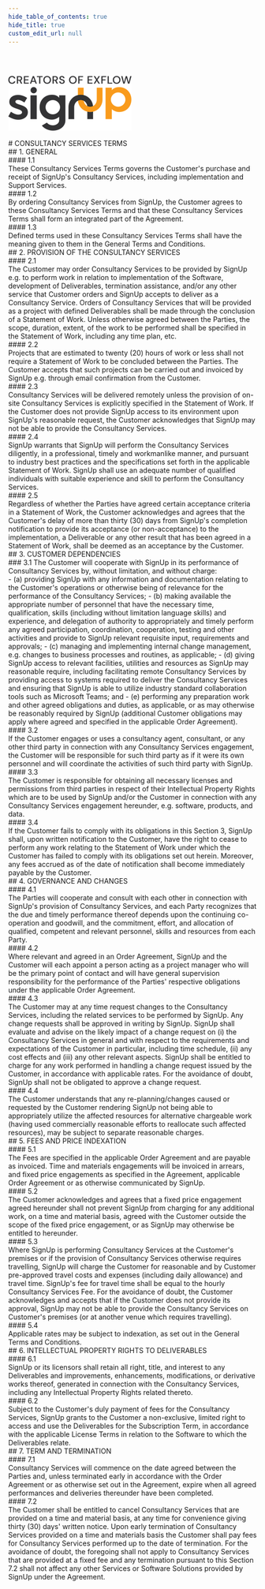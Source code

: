 ```yaml
---
hide_table_of_contents: true
hide_title: true
custom_edit_url: null
---
```

<div class="agreement-doc">
<br/><br/>

![SignUp Software](./img/signup_logo_black.png)

<div class="paragraph-big">
# CONSULTANCY SERVICES TERMS
</div>

<div class="paragraph-medium">
## 1. GENERAL
</div>
<div class="paragraph">
#### 1.1<div class="paragraph-text">These Consultancy Services Terms governs the Customer's purchase and receipt of SignUp's Consultancy Services, including implementation and Support Services.</div>
</div>
<div class="paragraph">
#### 1.2<div class="paragraph-text">By ordering Consultancy Services from SignUp, the Customer agrees to these Consultancy Services Terms and that these Consultancy Services Terms shall form an integrated part of the Agreement.</div>
</div>
<div class="paragraph">
#### 1.3<div class="paragraph-text">Defined terms used in these Consultancy Services Terms shall have the meaning given to them in the General Terms and Conditions.</div>
</div>

<div class="paragraph-medium">
## 2. PROVISION OF THE CONSULTANCY SERVICES
</div>
<div class="paragraph">
#### 2.1<div class="paragraph-text">The Customer may order Consultancy Services to be provided by SignUp e.g. to perform work in relation to implementation of the Software, development of Deliverables, termination assistance, and/or any other service that Customer orders and SignUp accepts to deliver as a Consultancy Service. Orders of Consultancy Services that will be provided as a project with defined Deliverables shall be made through the conclusion of a Statement of Work. Unless otherwise agreed between the Parties, the scope, duration, extent, of the work to be performed shall be specified in the Statement of Work, including any time plan, etc.</div>
</div>
<div class="paragraph">
#### 2.2<div class="paragraph-text">Projects that are estimated to twenty (20) hours of work or less shall not require a Statement of Work to be concluded between the Parties. The Customer accepts that such projects can be carried out and invoiced by SignUp e.g. through email confirmation from the Customer.</div>
</div>
<div class="paragraph">
#### 2.3<div class="paragraph-text">Consultancy Services will be delivered remotely unless the provision of on-site Consultancy Services is explicitly specified in the Statement of Work. If the Customer does not provide SignUp access to its environment upon SignUp's reasonable request, the Customer acknowledges that SignUp may not be able to provide the Consultancy Services.</div>
</div>
<div class="paragraph">
#### 2.4<div class="paragraph-text">SignUp warrants that SignUp will perform the Consultancy Services diligently, in a professional, timely and workmanlike manner, and pursuant to industry best practices and the specifications set forth in the applicable Statement of Work. SignUp shall use an adequate number of qualified individuals with suitable experience and skill to perform the Consultancy Services.</div>
</div>
<div class="paragraph">
#### 2.5<div class="paragraph-text">Regardless of whether the Parties have agreed certain acceptance criteria in a Statement of Work, the Customer acknowledges and agrees that the Customer's delay of more than thirty (30) days from SignUp's completion notification to provide its acceptance (or non-acceptance) to the implementation, a Deliverable or any other result that has been agreed in a Statement of Work, shall be deemed as an acceptance by the Customer.</div>
</div>

<div class="paragraph-medium">
## 3. CUSTOMER DEPENDENCIES
</div>
<div class="paragraph-big">
### 3.1 The Customer will cooperate with SignUp in its performance of Consultancy Services by, without limitation, and without charge:
</div>
- (a) providing SignUp with any information and documentation relating to the Customer's operations or otherwise being of relevance for the performance of the Consultancy Services;
- (b) making available the appropriate number of personnel that have the necessary time, qualification, skills (including without limitation language skills) and experience, and delegation of authority to appropriately and timely perform any agreed participation, coordination, cooperation, testing and other activities and provide to SignUp relevant requisite input, requirements and approvals;
- (c) managing and implementing internal change management, e.g. changes to business processes and routines, as applicable;
- (d) giving SignUp access to relevant facilities, utilities and resources as SignUp may reasonable require, including facilitating remote Consultancy Services by providing access to systems required to deliver the Consultancy Services and ensuring that SignUp is able to utilize industry standard collaboration tools such as Microsoft Teams; and
- (e) performing any preparation work and other agreed obligations and duties, as applicable, or as may otherwise be reasonably required by SignUp (additional Customer obligations may apply where agreed and specified in the applicable Order Agreement).

<div class="paragraph">
#### 3.2<div class="paragraph-text">If the Customer engages or uses a consultancy agent, consultant, or any other third party in connection with any Consultancy Services engagement, the Customer will be responsible for such third party as if it were its own personnel and will coordinate the activities of such third party with SignUp.</div>
</div>
<div class="paragraph">
#### 3.3<div class="paragraph-text">The Customer is responsible for obtaining all necessary licenses and permissions from third parties in respect of their Intellectual Property Rights which are to be used by SignUp and/or the Customer in connection with any Consultancy Services engagement hereunder, e.g. software, products, and data.</div>
</div>
<div class="paragraph">
#### 3.4<div class="paragraph-text">If the Customer fails to comply with its obligations in this Section 3, SignUp shall, upon written notification to the Customer, have the right to cease to perform any work relating to the Statement of Work under which the Customer has failed to comply with its obligations set out herein. Moreover, any fees accrued as of the date of notification shall become immediately payable by the Customer.</div>
</div>

<div class="paragraph-medium">
## 4. GOVERNANCE AND CHANGES
</div>
<div class="paragraph">
#### 4.1<div class="paragraph-text">The Parties will cooperate and consult with each other in connection with SignUp's provision of Consultancy Services, and each Party recognizes that the due and timely performance thereof depends upon the continuing co-operation and goodwill, and the commitment, effort, and allocation of qualified, competent and relevant personnel, skills and resources from each Party.</div>
</div>
<div class="paragraph">
#### 4.2<div class="paragraph-text">Where relevant and agreed in an Order Agreement, SignUp and the Customer will each appoint a person acting as a project manager who will be the primary point of contact and will have general supervision responsibility for the performance of the Parties' respective obligations under the applicable Order Agreement.</div>
</div>
<div class="paragraph">
#### 4.3<div class="paragraph-text">The Customer may at any time request changes to the Consultancy Services, including the related services to be performed by SignUp. Any change requests shall be approved in writing by SignUp. SignUp shall evaluate and advise on the likely impact of a change request on (i) the Consultancy Services in general and with respect to the requirements and expectations of the Customer in particular, including time schedule, (ii) any cost effects and (iii) any other relevant aspects. SignUp shall be entitled to charge for any work performed in handling a change request issued by the Customer, in accordance with applicable rates. For the avoidance of doubt, SignUp shall not be obligated to approve a change request.</div>
</div>
<div class="paragraph">
#### 4.4<div class="paragraph-text">The Customer understands that any re-planning/changes caused or requested by the Customer rendering SignUp not being able to appropriately utilize the affected resources for alternative chargeable work (having used commercially reasonable efforts to reallocate such affected resources), may be subject to separate reasonable charges.</div>
</div>

<div class="paragraph-medium">
## 5. FEES AND PRICE INDEXATION
</div>
<div class="paragraph">
#### 5.1<div class="paragraph-text">The Fees are specified in the applicable Order Agreement and are payable as invoiced. Time and materials engagements will be invoiced in arrears, and fixed price engagements as specified in the Agreement, applicable Order Agreement or as otherwise communicated by SignUp.</div>
</div>
<div class="paragraph">
#### 5.2<div class="paragraph-text">The Customer acknowledges and agrees that a fixed price engagement agreed hereunder shall not prevent SignUp from charging for any additional work, on a time and material basis, agreed with the Customer outside the scope of the fixed price engagement, or as SignUp may otherwise be entitled to hereunder.</div>
</div>
<div class="paragraph">
#### 5.3<div class="paragraph-text">Where SignUp is performing Consultancy Services at the Customer's premises or if the provision of Consultancy Services otherwise requires travelling, SignUp will charge the Customer for reasonable and by Customer pre-approved travel costs and expenses (including daily allowance) and travel time. SignUp's fee for travel time shall be equal to the hourly Consultancy Services Fee. For the avoidance of doubt, the Customer acknowledges and accepts that if the Customer does not provide its approval, SignUp may not be able to provide the Consultancy Services on Customer's premises (or at another venue which requires travelling).</div>
</div>
<div class="paragraph">
#### 5.4<div class="paragraph-text">Applicable rates may be subject to indexation, as set out in the General Terms and Conditions.</div>
</div>

<div class="paragraph-medium">
## 6. INTELLECTUAL PROPERTY RIGHTS TO DELIVERABLES
</div>
<div class="paragraph">
#### 6.1<div class="paragraph-text">SignUp or its licensors shall retain all right, title, and interest to any Deliverables and improvements, enhancements, modifications, or derivative works thereof, generated in connection with the Consultancy Services, including any Intellectual Property Rights related thereto.</div>
</div>
<div class="paragraph">
#### 6.2<div class="paragraph-text">Subject to the Customer's duly payment of fees for the Consultancy Services, SignUp grants to the Customer a non-exclusive, limited right to access and use the Deliverables for the Subscription Term, in accordance with the applicable License Terms in relation to the Software to which the Deliverables relate.</div>
</div>

<div class="paragraph-medium">
## 7. TERM AND TERMINATION
</div>
<div class="paragraph">
#### 7.1<div class="paragraph-text">Consultancy Services will commence on the date agreed between the Parties and, unless terminated early in accordance with the Order Agreement or as otherwise set out in the Agreement, expire when all agreed performances and deliveries thereunder have been completed.</div>
</div>
<div class="paragraph">
#### 7.2<div class="paragraph-text">The Customer shall be entitled to cancel Consultancy Services that are provided on a time and material basis, at any time for convenience giving thirty (30) days' written notice. Upon early termination of Consultancy Services provided on a time and materials basis the Customer shall pay fees for Consultancy Services performed up to the date of termination. For the avoidance of doubt, the foregoing shall not apply to Consultancy Services that are provided at a fixed fee and any termination pursuant to this Section 7.2 shall not affect any other Services or Software Solutions provided by SignUp under the Agreement.</div>
</div>


</div>
 